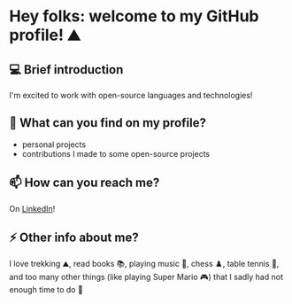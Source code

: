 # Hey folks: welcome to my GitHub profile! ⛰️
## 💻 Brief introduction
I'm excited to work with open-source languages and technologies!

## 🔭 What can you find on my profile?
- personal projects
- contributions I made to some open-source projects

## 📫 How can you reach me?
On [LinkedIn](https://www.linkedin.com/in/rbianchidev/)!

## ⚡ Other info about me?
I love trekking ⛰️, read books 📚, playing music 🎹, chess ♟️, table tennis 🏓, and too many other things (like playing Super Mario 🎮) that I sadly had not enough time to do 🤣
